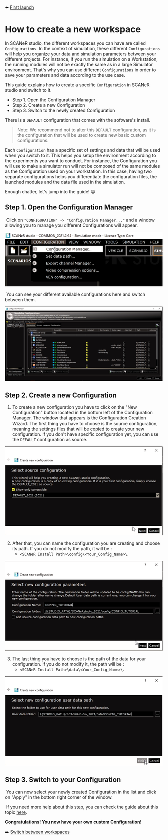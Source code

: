 :arrow_left: [First launch](../HT_FirstLaunch/HT_FirstLaunch.md)

# How to create a new workspace

In SCANeR studio, the different workspaces you can have are called `Configurations`.  In the context of simulation, these different `Configurations` will help you organize your data and simulation parameters between your different projects. For instance, if you run the simulation on a Workstation, the running modules will not be exactly the same as in a large Simulator environment. That's why you can use different `Configurations` in order to save your parameters and data according to the use case.

This guide explains how to create a specific `Configuration` in SCANeR studio and switch to it.

- Step 1. Open the Configuration Manager
- Step 2. Create a new Configuration
- Step 3. Switch to the newly created Configuration

There is a `DEFAULT` configuration that comes with the software's install.

> Note: We recommend not to alter this `DEFAULT` configuration, as it is the configuration that will be used to create new basic custom configurations.

Each `Configuration` has a specific set of settings and data that will be used when you switch to it. This helps you setup the environment according to the experiments you want to conduct. For instance, the Configuration you will use to make a simulator run will not be composed of the same modules as the Configuration used on your workstation. In this case, having two separate configurations helps you differentiate the configuration files, the launched modules and the data file used in the simulation.

Enough chatter, let's jump into the guide! 😁

## Step 1. Open the Configuration Manager

​	Click on `"CONFIGURATION" -> "Configuration Manager..."` and a window allowing you to manage you different Configurations will appear.

![Configuration Manager Access](./assets/configurationManagerAccess.png)

​	You can see your different available configurations here and switch between them.

![Configuration Manager](./assets/configurationManager.png)

## Step 2. Create a new Configuration

1.  To create a new configuration you have to click on the "New Configuration" button located in the bottom left of  the Configuration Manager. The window that appears is the Configuration Creation Wizard. The first thing you have to choose is the source configuration, meaning the settings files that will be copied to create your new configuration. If you don't have specific configuration yet, you can use the `DEFAULT` configuration as source.

![Configuration Creation Wizard 1](./assets/configCreationWizard-1.png)

2.  After that, you can name the configuration you are creating and choose its path. If you do not modify the path, it will be : 
    - `<SCANeR Install Path>\config\<Your_Config_Name>\`.

![Configuration Creation Wizard 2](./assets/configCreationWizard-2.png)

3.  The last thing you have to choose is the path of the data for your configuration. If you do not modify it, the path will be :
    - `<SCANeR Install Path>\data\<Your_Config_Name>\`.

![Configuration Creation Wizard 3](./assets/configCreationWizard-3.png)

## Step 3. Switch to your Configuration

​	You can now select your newly created Configuration in the list and click on "Apply" in the bottom right corner of the window.

​	If you need more help about this step, you can check the guide about this topic [here](../HT_Change_work_environment/HT_Change_work_environment.md).

**Congratulations! You now have your own custom Configuration!**

:arrow_right: [Switch between workspaces](../HT_Change_work_environment/HT_Change_work_environment.md)
